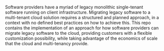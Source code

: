 Software providers have a myriad of legacy monolithic single-tenant software running on client infrastructure. Migrating legacy software to a multi-tenant cloud solution requires a structured and planned approach, in a context with no defined best practices on how to achieve this. This repo contains the implementation of an approach for how software providers can migrate legacy software to the cloud, providing customers with a flexible customization possibility, while taking advantage of the economics of scale that the cloud and multi-tenancy provide.
